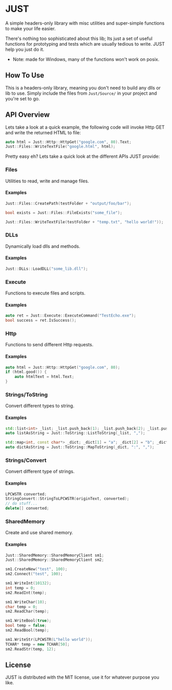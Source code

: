 # JUST

A simple headers-only library with misc utilities and super-simple functions to make your life easier.

There's nothing too sophisticated about this lib; Its just a set of useful functions for prototyping and tests which are usually tedious to write. JUST help you just do it.

* Note: made for Windows, many of the functions won't work on posix.

## How To Use

This is a headers-only library, meaning you don't need to build any dlls or lib to use. Simply include the files from `Just/Source/` in your project and you're set to go.

## API Overview

Lets take a look at a quick example, the following code will invoke Http GET and write the returned HTML to file:

```C
auto html = Just::Http::HttpGet("google.com", 80).Text;
Just::Files::WriteTextFile("google.html", html);
```

Pretty easy eh? Lets take a quick look at the different APIs JUST provide:

### Files

Utilities to read, write and manage files.

#### Examples

```cpp
Just::Files::CreatePath(testFolder + "output/foo/bar");

bool exists = Just::Files::FileExists("some_file");

Just::Files::WriteTextFile(testFolder + "temp.txt", "hello world!"));
```

### DLLs

Dynamically load dlls and methods.

#### Examples

```cpp
Just::DLLs::LoadDLL("some_lib.dll");
```

### Execute

Functions to execute files and scripts.

#### Examples

```cpp
auto ret = Just::Execute::ExecuteCommand("TestEcho.exe");
bool success = ret.IsSuccess();
```

### Http

Functions to send different Http requests.

#### Examples

```cpp
auto html = Just::Http::HttpGet("google.com", 80);
if (html.good()) {
	auto htmlText = html.Text;
}
```

### Strings/ToString

Convert different types to string.

#### Examples

```cpp
std::list<int> _list; _list.push_back(1); _list.push_back(2); _list.push_back(3);
auto listAsString = Just::ToString::ListToString(_list, ",");

std::map<int, const char*> _dict; _dict[1] = "a"; _dict[2] = "b"; _dict[3] = "c";
auto dictAsString = Just::ToString::MapToString(_dict, ":", ",");
```

### Strings/Convert

Convert different type of strings.

#### Examples

```cpp
LPCWSTR converted;
StringConvert::StringToLPCWSTR(originText, converted);
// do stuff...
delete[] converted;
```

### SharedMemory

Create and use shared memory.

#### Examples

```cpp
Just::SharedMemory::SharedMemoryClient sm1;
Just::SharedMemory::SharedMemoryClient sm2;

sm1.CreateNew("test", 100);
sm2.Connect("test", 100);

sm1.WriteInt(10132);
int temp = 0;
sm2.ReadInt(temp);

sm1.WriteChar(10);
char temp = 0;
sm2.ReadChar(temp);

sm1.WriteBool(true);
bool temp = false;
sm2.ReadBool(temp);

sm1.WriteStr(LPCWSTR(L"hello world"));
TCHAR* temp = new TCHAR[50];
sm2.ReadStr(temp, 12);
```

## License

JUST is distributed with the MIT license, use it for whatever purpose you like.
